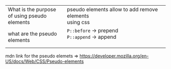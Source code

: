 
|                                                  |                                                            |
| ------------------------------------------------ | ---------------------------------------------------------- |
| What is the purpose <br>of using pseudo elements | pseudo elements allow to add remove elements <br>using css |
| what are the pseudo <br>elements                 | `P::before` -> prepend<br>`P::append` -> append<br><br>    |
mdn link for the pseudo elemets =>
https://developer.mozilla.org/en-US/docs/Web/CSS/Pseudo-elements